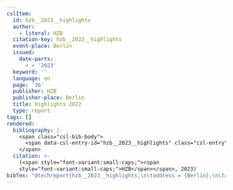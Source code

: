 ```yaml
---
cslItem:
  id: hzb__2023__highlights
  author:
    - literal: HZB
  citation-key: hzb__2023__highlights
  event-place: Berlin
  issued:
    date-parts:
      - - '2023'
  keyword: ''
  language: en
  page: '36'
  publisher: HZB
  publisher-place: Berlin
  title: Highlights 2022
  type: report
tags: []
rendered:
  bibliography: |-
    <span class="csl-bib-body">
      <span data-csl-entry-id="hzb__2023__highlights" class="csl-entry"><span class='author-bib'>HZB</span>. <span class='date-bib'>(2023)</span>. <span class='title'><i><b><span style="font-style:normal;">Highlights 2022</span></b></i></span> (S. 36). HZB.</span>
    </span>
  citation: >-
    (<span style="font-variant:small-caps;"><span
    style="font-variant:small-caps;">HZB</span></span>, 2023)
bibTex: "@techreport{hzb__2023__highlights,\n\taddress = {Berlin},\n\tauthor = {{HZB}},\n\tyear = {2023},\n\tpages = {36},\n\tinstitution = {HZB},\n\ttitle = {Highlights 2022},\n}\n\n"
---
```


